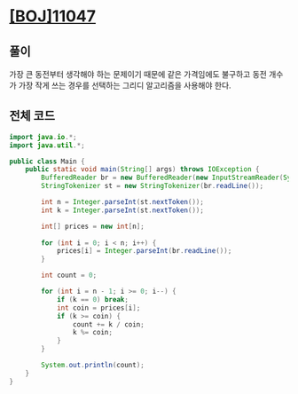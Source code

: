 # [[BOJ]11047](https://www.acmicpc.net/problem/11047)

## 풀이
가장 큰 동전부터 생각해야 하는 문제이기 때문에 같은 가격임에도 불구하고 동전 개수가 가장 작게 쓰는 경우를 선택하는 그리디 알고리즘을 사용해야 한다.

## 전체 코드
```Java
import java.io.*;
import java.util.*;

public class Main {
    public static void main(String[] args) throws IOException {
        BufferedReader br = new BufferedReader(new InputStreamReader(System.in));
        StringTokenizer st = new StringTokenizer(br.readLine());

        int n = Integer.parseInt(st.nextToken());
        int k = Integer.parseInt(st.nextToken());

        int[] prices = new int[n];
        
        for (int i = 0; i < n; i++) {
            prices[i] = Integer.parseInt(br.readLine());
        }

        int count = 0;

        for (int i = n - 1; i >= 0; i--) {
            if (k == 0) break;
            int coin = prices[i];
            if (k >= coin) {
                count += k / coin;
                k %= coin;
            }
        }

        System.out.println(count);
    }
}

```
